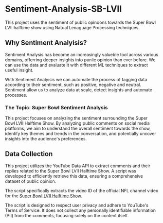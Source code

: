 # Sentiment-Analysis-SB-LVII
This project uses the sentiment of public opinoons towards the Super Bowl LVII halftime show using Natual Lenaguage Processing techniques.

## Why Sentiment Analyisis?
Sentiment Analysis has become an increasingly valueble tool across various domains, offerring deeper insights into punlic opinion than ever before. We can use the data and evaluate it with different ML techniques to extract useful insight. 

With Sentiment Analyisis we can automate the process of tagging data according to their sentiment, such as positive, negative and neutral. Sentiment allow us to analyze data at scale, detect insights and automate processes.

### The Topic: Super Bowl Sentiment Analysis
This project focuses on analyzing the sentiment surrounding the Super Bowl LVII Halftime Show. By analyzing public comments on social media platforms, we aim to understand the overall sentiment towards the show, identify key themes and trends in the conversation, and potentially uncover insights into the audience's preferences.

## Data Collection

This project utilizes the YouTube Data API to extract comments and their replies related to the Super Bowl LVII Halftime Show. A script was developed to efficiently retrieve this data, ensuring a comprehensive dataset of public opinion.

The script specifically extracts the video ID of the official NFL channel video for the [Super Bowl LVII Halftime Show](https://www.youtube.com/watch?v=7hYbrdC_-s8).

The script is designed to respect user privacy and adhere to YouTube's Terms of Service. It does not collect any personally identifiable information (PII) from the comments, focusing solely on the content itself.
